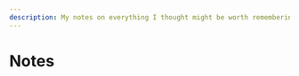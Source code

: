 ```yaml
---
description: My notes on everything I thought might be worth remembering later on.
---
```


# Notes

